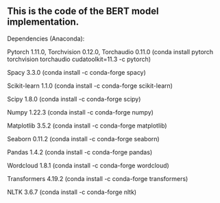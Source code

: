 ## This is the code of the BERT model implementation.  
Dependencies (Anaconda):  

Pytorch 1.11.0, Torchvision 0.12.0, Torchaudio 0.11.0 (conda install pytorch torchvision torchaudio cudatoolkit=11.3 -c pytorch)  

Spacy 3.3.0 (conda install -c conda-forge spacy)  

Scikit-learn 1.1.0 (conda install -c conda-forge scikit-learn)  

Scipy 1.8.0 (conda install -c conda-forge scipy)  

Numpy 1.22.3 (conda install -c conda-forge numpy)  

Matplotlib 3.5.2 (conda install -c conda-forge matplotlib)  

Seaborn 0.11.2 (conda install -c conda-forge seaborn)  

Pandas 1.4.2 (conda install -c conda-forge pandas)  

Wordcloud 1.8.1 (conda install -c conda-forge wordcloud)  

Transformers 4.19.2 (conda install -c conda-forge transformers)  

NLTK 3.6.7 (conda install -c conda-forge nltk)
